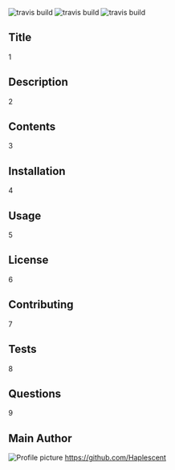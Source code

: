 ![travis build](https://img.shields.io/github/last-commit/Haplescent/good-readme-v2.svg) ![travis build](https://img.shields.io/github/contributors/Haplescent/good-readme-v2.svg)  ![travis build](https://img.shields.io/github/commit-activity/w/Haplescent/good-readme-v2.svg)  
## Title  
1  
## Description  
2  
## Contents  
3  
## Installation  
4  
## Usage  
5  
## License  
6  
## Contributing  
7  
## Tests  
8  
## Questions  
9  
## Main Author  
![Profile picture](https://avatars3.githubusercontent.com/u/13133436?v=4)  https://github.com/Haplescent